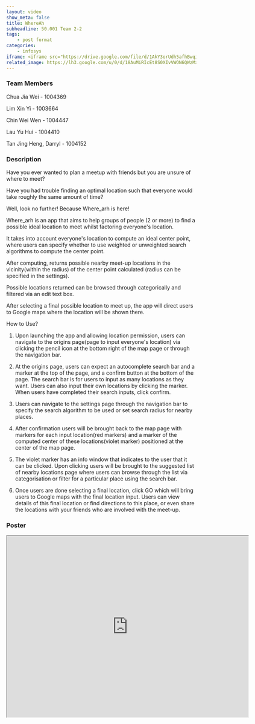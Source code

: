 ```yaml
---
layout: video
show_meta: false
title: WhereAh
subheadline: 50.001 Team 2-2
tags:
    - post format
categories:
    - infosys
iframe: <iframe src="https://drive.google.com/file/d/1AkY3orUdh5afhBwqiZ245vOMFVdrNRGV/preview" width="320" height="240"></iframe>
related_image: https://lh3.google.com/u/0/d/18AuMiRIcEt8S0XIvVWON6QWzMxeMjgnc=w300-h300-p-k-nu-iv1
---
```


### Team Members

Chua Jia Wei - 1004369

Lim Xin Yi - 1003664

Chin Wei Wen - 1004447

Lau Yu Hui - 1004410

Tan Jing Heng, Darryl - 1004152  

### Description

Have you ever wanted to plan a meetup with friends but you are unsure of where to meet?

Have you had trouble finding an optimal location such that everyone would take roughly the same amount of time?

Well, look no further! Because Where_arh is here!

Where_arh is an app that aims to help groups of people (2 or more) to find a possible ideal location to meet whilst factoring everyone's location.

It takes into account everyone's location to compute an ideal center point, where users can specify whether to use weighted or unweighted search algorithms to compute the center point.

After computing, returns possible nearby meet-up locations in the vicinity(within the radius) of the center point calculated (radius can be specified in the settings).

Possible locations returned can be browsed through categorically and filtered via an edit text box.

After selecting a final possible location to meet up, the app will direct users to Google maps where the location will be shown there.

How to Use?

1. Upon launching the app and allowing location permission, users can navigate to the origins page(page to input everyone's location) via clicking the pencil icon at the bottom right of the map page or through the navigation bar.

2. At the origins page, users can expect an autocomplete search bar and a marker at the top of the page, and a confirm button at the bottom of the page. The search bar is for users to input as many locations as they want. Users can also input their own locations by clicking the marker. When users have completed their search inputs, click confirm.

3. Users can navigate to the settings page through the navigation bar to specify the search algorithm to be used or set search radius for nearby places.

4. After confirmation users will be brought back to the map page with markers for each input location(red markers) and a marker of the computed center of these locations(violet marker) positioned at the center of the map page.

5. The violet marker has an info window that indicates to the user that it can be clicked. Upon clicking users will be brought to the suggested list of nearby locations page where users can browse through the list via categorisation or filter for a particular place using the search bar.

6. Once users are done selecting a final location, click GO which will bring users to Google maps with the final location input. Users can view details of this final location or find directions to this place, or even share the locations with your friends who are involved with the meet-up.

### Poster

<iframe src="https://drive.google.com/file/d/18AuMiRIcEt8S0XIvVWON6QWzMxeMjgnc/preview" width="640" height="480"></iframe>
